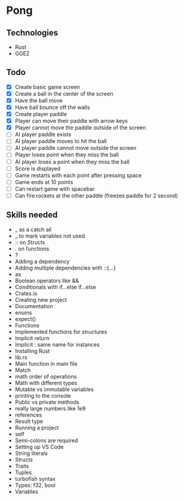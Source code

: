 # Pong

## Technologies

- Rust
- GGEZ

## Todo

* [x] Create basic game screen
* [x] Create a ball in the center of the screen
* [x] Have the ball move
* [x] Have ball bounce off the walls
* [x] Create player paddle
* [x] Player can move their paddle with arrow keys
* [x] Player cannot move the paddle outside of the screen
* [ ] AI player paddle exists
* [ ] AI player paddle moves to hit the ball
* [ ] AI player paddle cannot move outside the screen
* [ ] Player loses point when they miss the ball
* [ ] AI player loses a point when they miss the ball
* [ ] Score is displayed
* [ ] Game restarts with each point after pressing space
* [ ] Game ends at 10 points
* [ ] Can restart game with spacebar
* [ ] Can fire rockets at the other paddle (freezes paddle for 2 second)

## Skills needed

* _ as a catch all
* _ to mark variables not used
* :: on Structs
* . on functions
* ?
* Adding a dependency
* Adding multiple dependencies with ::{...}
* as
* Boolean operators like &&
* Conditionals with if...else if...else
* Crates.io
* Creating new project
* Documentation
* enums
* expect()
* Functions
* Implemented functions for structures
* Implicit return
* Implicit : same name for instances
* Installing Rust
* lib.rs
* Main function in main file
* Match
* math order of operations
* Math with different types
* Mutable vs immutable variables
* printing to the console
* Public vs private methods
* really large numbers like 1e9
* references
* Result type
* Running a project
* self
* Semi-colons are required
* Setting up VS Code
* String literals
* Structs
* Traits
* Tuples
* turbofish syntax
* Types: f32, bool
* Variables